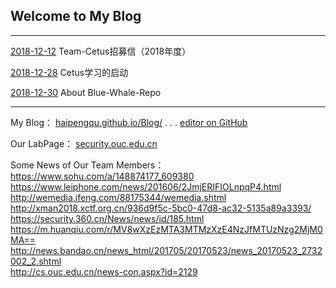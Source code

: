 ## Welcome to My Blog
---
[2018-12-12](./2018-12-12.jpg) Team-Cetus招募信（2018年度）

[2018-12-28](./2018-12-28.md) Cetus学习的启动

[2018-12-30](./2018-12-30.md) About Blue-Whale-Repo

----
My Blog：  [haipengqu.github.io/Blog/](https://haipengqu.github.io/Blog/)       .   .    .     [editor on GitHub](https://github.com/haipengqu/Blog/edit/master/README.md)  

Our LabPage：  [security.ouc.edu.cn](http://security.ouc.edu.cn)  

Some News of Our Team Members：  
https://www.sohu.com/a/148874177_609380  
https://www.leiphone.com/news/201606/2JmjERIFIOLnpqP4.html  
http://wemedia.ifeng.com/88175344/wemedia.shtml  
http://xman2018.xctf.org.cn/936d9f5c-5bc0-47d8-ac32-5135a89a3393/  
https://security.360.cn/News/news/id/185.html  
https://m.huanqiu.com/r/MV8wXzEzMTA3MTMzXzE4NzJfMTUzNzg2MjM0MA==  
http://news.bandao.cn/news_html/201705/20170523/news_20170523_2732002_2.shtml  
http://cs.ouc.edu.cn/news-con.aspx?id=2129  

